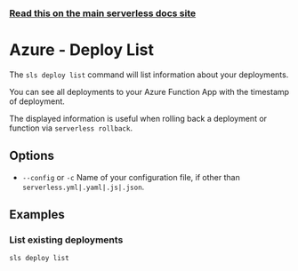 <!--
title: Serverless Framework Commands - AWS Lambda - Deploy List
menuText: deploy list
menuOrder: 3
description: List your previous CloudFormation deployments
layout: Doc
-->

<!-- DOCS-SITE-LINK:START automatically generated  -->

### [Read this on the main serverless docs site](https://www.serverless.com/framework/docs/providers/aws/cli-reference/deploy-list)

<!-- DOCS-SITE-LINK:END -->

# Azure - Deploy List

The `sls deploy list` command will list information about your deployments.

You can see all deployments to your Azure Function App with the timestamp of deployment.

The displayed information is useful when rolling back a deployment or function via `serverless rollback`.

## Options

- `--config` or `-c` Name of your configuration file, if other than `serverless.yml|.yaml|.js|.json`.

## Examples

### List existing deployments

```bash
sls deploy list
```
